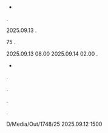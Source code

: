 -

.

2025.09.13 .

75 .

2025.09.13 08.00 2025.09.14 02.00 .

-

.

.

.

.

D/Media/Out/1748/25 2025.09.12 1500